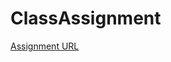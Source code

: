 # ClassAssignment

[Assignment URL](https://eu-gb.dataplatform.cloud.ibm.com/analytics/notebooks/v2/4259ebc9-1b1e-44d4-ae48-7ca98bbf90e5/view?access_token=6f33b9d5f0895dbc18e96fe1cecce12c0e369f4c01400825a62d9b2c284ff4a0)
